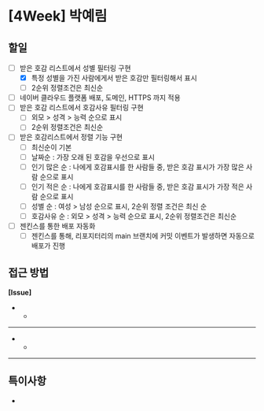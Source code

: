 # [4Week] 박예림

## 할일

- [ ] 받은 호감 리스트에서 성별 필터링 구현
  - [x] 특정 성별을 가진 사람에게서 받은 호감만 필터링해서 표시
  - [ ] 2순위 정렬조건은 최신순
- [ ] 네이버 클라우드 플랫폼 배포, 도메인, HTTPS 까지 적용
- [ ] 받은 호감 리스트에서 호감사유 필터링 구현
  - [ ] 외모 > 성격 > 능력 순으로 표시
  - [ ] 2순위 정렬조건은 최신순
- [ ] 받은 호감리스트에서 정렬 기능 구현
  - [ ] 최신순이 기본
  - [ ] 날짜순 : 가장 오래 된 호감을 우선으로 표시
  - [ ] 인기 많은 순 : 나에게 호감표시를 한 사람들 중, 받은 호감 표시가 가장 많은 사람 순으로 표시
  - [ ] 인기 적은 순 : 나에게 호감표시를 한 사람들 중, 받은 호감 표시가 가장 적은 사람 순으로 표시
  - [ ] 성별 순 : 여성 > 남성 순으로 표시, 2순위 정렬 조건은 최신 순
  - [ ] 호감사유 순 : 외모 > 성격 > 능력 순으로 표시, 2순위 정렬조건은 최신순
-[ ] 젠킨스를 통한 배포 자동화
  - [ ] 젠킨스를 통해, 리포지터리의 main 브랜치에 커밋 이벤트가 발생하면 자동으로 배포가 진행

## 접근 방법

**[Issue]**

- 
    -  
---

- 
    - 

---

## 특이사항

- 
